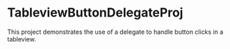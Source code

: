 # TableviewButtonDelegateProj
This project demonstrates the use of a delegate to handle button clicks in a tableview.
